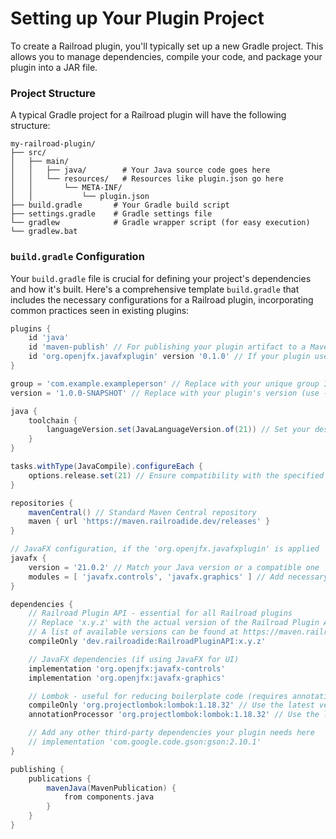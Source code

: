 # Setting up Your Plugin Project

To create a Railroad plugin, you'll typically set up a new Gradle project. This allows you to manage dependencies, compile your code, and package your plugin into a JAR file.

### Project Structure

A typical Gradle project for a Railroad plugin will have the following structure:

```
my-railroad-plugin/
├── src/
│   ├── main/
│   │   ├── java/        # Your Java source code goes here
│   │   └── resources/   # Resources like plugin.json go here
│   │       └── META-INF/
│   │           └── plugin.json
├── build.gradle       # Your Gradle build script
├── settings.gradle    # Gradle settings file
└── gradlew            # Gradle wrapper script (for easy execution)
└── gradlew.bat
```

### `build.gradle` Configuration

Your `build.gradle` file is crucial for defining your project's dependencies and how it's built. Here's a comprehensive template `build.gradle` that includes the necessary configurations for a Railroad plugin, incorporating common practices seen in existing plugins:

```groovy
plugins {
    id 'java'
    id 'maven-publish' // For publishing your plugin artifact to a Maven repository
    id 'org.openjfx.javafxplugin' version '0.1.0' // If your plugin uses JavaFX for UI
}

group = 'com.example.exampleperson' // Replace with your unique group ID
version = '1.0.0-SNAPSHOT' // Replace with your plugin's version (use -SNAPSHOT for development)

java {
    toolchain {
        languageVersion.set(JavaLanguageVersion.of(21)) // Set your desired Java version (e.g., 17, 21)
    }
}

tasks.withType(JavaCompile).configureEach {
    options.release.set(21) // Ensure compatibility with the specified Java version
}

repositories {
    mavenCentral() // Standard Maven Central repository
    maven { url 'https://maven.railroadide.dev/releases' }
}

// JavaFX configuration, if the 'org.openjfx.javafxplugin' is applied
javafx {
    version = '21.0.2' // Match your Java version or a compatible one
    modules = [ 'javafx.controls', 'javafx.graphics' ] // Add necessary JavaFX modules
}

dependencies {
    // Railroad Plugin API - essential for all Railroad plugins
    // Replace 'x.y.z' with the actual version of the Railroad Plugin API you are targeting
    // A list of available versions can be found at https://maven.railroadide.dev/#/releases/dev/railroadide/RailroadPluginAPI
    compileOnly 'dev.railroadide:RailroadPluginAPI:x.y.z'

    // JavaFX dependencies (if using JavaFX for UI)
    implementation 'org.openjfx:javafx-controls'
    implementation 'org.openjfx:javafx-graphics'

    // Lombok - useful for reducing boilerplate code (requires annotationProcessor)
    compileOnly 'org.projectlombok:lombok:1.18.32' // Use the latest version
    annotationProcessor 'org.projectlombok:lombok:1.18.32' // Use the latest version

    // Add any other third-party dependencies your plugin needs here
    // implementation 'com.google.code.gson:gson:2.10.1'
}

publishing {
    publications {
        mavenJava(MavenPublication) {
            from components.java
        }
    }
}
```
